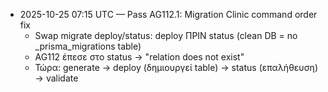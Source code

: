 - 2025-10-25 07:15 UTC — Pass AG112.1: Migration Clinic command order fix
  - Swap migrate deploy/status: deploy ΠΡΙΝ status (clean DB = no _prisma_migrations table)
  - AG112 έπεσε στο status → "relation does not exist"
  - Τώρα: generate → deploy (δημιουργεί table) → status (επαλήθευση) → validate
